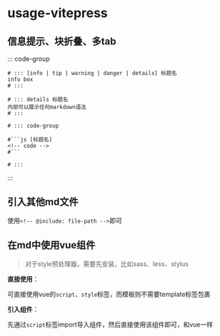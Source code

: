 # usage-vitepress

## 信息提示、块折叠、多tab

::: code-group

```text [提示]
# ::: [info | tip | warning | danger | details] 标题名
info box
# :::
```

```text [块折叠]
# ::: details 标题名
内部可以展示任何markdown语法
# :::
```

```text [块折叠]
# ::: code-group

#```js [标题名]
<!-- code -->
#```

# :::
```

:::

## 引入其他md文件

使用`<!-- @include: file-path -->`即可

## 在md中使用vue组件

> 对于style预处理器，需要先安装，比如sass、less、stylus

**直接使用**：

可直接使用vue的`script`、`style`标签，而模板则不需要template标签包裹

**引入组件**：


先通过`script`标签import导入组件，然后直接使用该组件即可，和vue一样